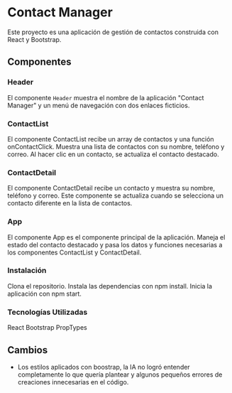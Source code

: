 # Contact Manager

Este proyecto es una aplicación de gestión de contactos construida con React y Bootstrap.

## Componentes

### Header

El componente `Header` muestra el nombre de la aplicación "Contact Manager" y un menú de navegación con dos enlaces ficticios.

### ContactList
El componente ContactList recibe un array de contactos y una función onContactClick. Muestra una lista de contactos con su nombre, teléfono y correo. Al hacer clic en un contacto, se actualiza el contacto destacado.

### ContactDetail
El componente ContactDetail recibe un contacto y muestra su nombre, teléfono y correo. Este componente se actualiza cuando se selecciona un contacto diferente en la lista de contactos.

### App
El componente App es el componente principal de la aplicación. Maneja el estado del contacto destacado y pasa los datos y funciones necesarias a los componentes ContactList y ContactDetail.

### Instalación
Clona el repositorio.
Instala las dependencias con npm install.
Inicia la aplicación con npm start.

### Tecnologías Utilizadas
React
Bootstrap
PropTypes


## Cambios

- Los estilos aplicados con boostrap, la IA no logró entender completamente lo que quería plantear y algunos pequeños errores de creaciones innecesarias en el código.